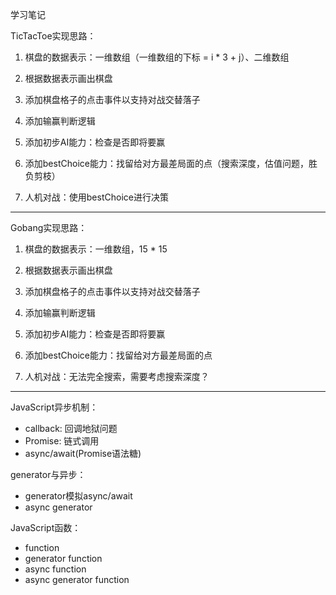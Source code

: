 学习笔记

TicTacToe实现思路：
1. 棋盘的数据表示：一维数组（一维数组的下标 = i * 3 + j）、二维数组
2. 根据数据表示画出棋盘
3. 添加棋盘格子的点击事件以支持对战交替落子
4. 添加输赢判断逻辑

5. 添加初步AI能力：检查是否即将要赢
6. 添加bestChoice能力：找留给对方最差局面的点（搜索深度，估值问题，胜负剪枝）
7. 人机对战：使用bestChoice进行决策
---
Gobang实现思路：
1. 棋盘的数据表示：一维数组，15 * 15
2. 根据数据表示画出棋盘
3. 添加棋盘格子的点击事件以支持对战交替落子
4. 添加输赢判断逻辑

5. 添加初步AI能力：检查是否即将要赢
6. 添加bestChoice能力：找留给对方最差局面的点
7. 人机对战：无法完全搜索，需要考虑搜索深度？
---
JavaScript异步机制：
- callback: 回调地狱问题
- Promise: 链式调用
- async/await(Promise语法糖)   

generator与异步：
* generator模拟async/await
* async generator

JavaScript函数：
- function
- generator function
- async function
- async generator function